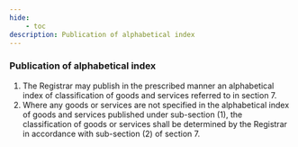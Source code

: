 ```yaml
---
hide:
    - toc
description: Publication of alphabetical index
---
```


### Publication of alphabetical index

1. The Registrar may publish in the prescribed manner an alphabetical index of classification of goods and services referred to in section 7.
2. Where any goods or services are not specified in the alphabetical index of goods and services published under sub-section (1), the classification of goods or services shall be determined by the Registrar in accordance with sub-section (2) of section 7.
